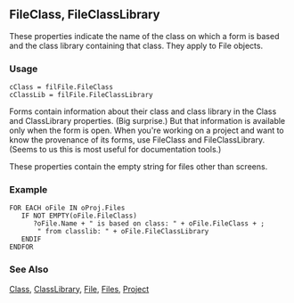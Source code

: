 ## FileClass, FileClassLibrary

These properties indicate the name of the class on which a form is based and the class library containing that class. They apply to File objects.

### Usage

```foxpro
cClass = filFile.FileClass
cClassLib = filFile.FileClassLibrary
```

Forms contain information about their class and class library in the Class and ClassLibrary properties. (Big surprise.) But that information is available only when the form is open. When you're working on a project and want to know the provenance of its forms, use FileClass and FileClassLibrary. (Seems to us this is most useful for documentation tools.)

These properties contain the empty string for files other than screens.

### Example

```foxpro
FOR EACH oFile IN oProj.Files
   IF NOT EMPTY(oFile.FileClass)
      ?oFile.Name + " is based on class: " + oFile.FileClass + ;
       " from classlib: " + oFile.FileClassLibrary
   ENDIF
ENDFOR
```
### See Also

[Class](s4g323.md), [ClassLibrary](s4g579.md), [File](s4g755.md), [Files](s4g734.md), [Project](s4g730.md)
